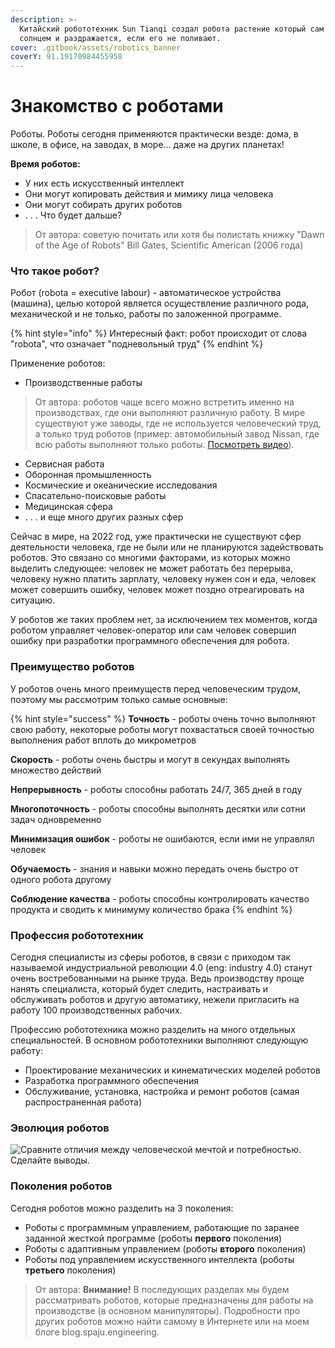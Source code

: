 ```yaml
---
description: >-
  Китайский робототехник Sun Tianqi создал робота растение который сам ходит за
  солнцем и раздражается, если его не поливают.
cover: .gitbook/assets/robotics_banner
coverY: 91.19170984455958
---
```


# Знакомство с роботами

Роботы. Роботы сегодня применяются практически везде: дома, в школе, в офисе, на заводах, в море... даже на других планетах!&#x20;

**Время роботов:**&#x20;

* У них есть искусственный интеллект
* Они могут копировать действия и мимику лица человека
* Они могут собирать других роботов
* . . . Что будет дальше?&#x20;

> От автора: советую почитать или хотя бы полистать книжку "Dawn of the Age of Robots" Bill Gates, Scientific American (2006 года)

### Что такое робот? <a href="#what-is-robot" id="what-is-robot"></a>

Робот (robota = executive labour) - автоматическое устройства (машина), целью которой является осуществление различного рода, механической и не только, работы по заложенной программе.&#x20;

{% hint style="info" %}
Интересный факт: робот происходит от слова "robota", что означает "подневольный труд"
{% endhint %}

Применение роботов:

* Производственные работы

> От автора: роботов чаще всего можно встретить именно на производствах, где они выполняют различную работу. В мире существуют уже заводы, где не используется человеческий труд, а только труд роботов (пример: автомобильный завод Nissan, где всю работы выполняют только роботы. [Посмотреть видео](https://www.youtube.com/watch?v=ooFrWpxztOk)).

* Сервисная работа
* Оборонная промышленность
* Космические и океанические исследования
* Спасательно-поисковые работы
* Медицинская сфера
* . . . и еще много других разных сфер

Сейчас в мире, на 2022 год, уже практически не существуют сфер деятельности человека, где не были или не планируются задействовать роботов. Это связано со многими факторами, из которых можно выделить следующее: человек не может работать без перерыва, человеку нужно платить зарплату, человеку нужен сон и еда, человек может совершить ошибку, человек может поздно отреагировать на ситуацию.

У роботов же таких проблем нет, за исключением тех моментов, когда роботом управляет человек-оператор или сам человек совершил ошибку при разработки программного обеспечения для робота.

### Преимущество роботов <a href="#robots-advantage" id="robots-advantage"></a>

У роботов очень много преимуществ перед человеческим трудом, поэтому мы рассмотрим только самые основные:

{% hint style="success" %}
**Точность** - роботы очень точно выполняют свою работу, некоторые роботы могут похвастаться своей точностью выполнения работ вплоть до микрометров

**Скорость** - роботы очень быстры и могут в секундах выполнять множество действий

**Непрерывность** - роботы способны работать 24/7, 365 дней в году

**Многопоточность** - роботы способны выполнять десятки или сотни задач одновременно

**Минимизация ошибок** - роботы не ошибаются, если ими не управлял человек

**Обучаемость** - знания и навыки можно передать очень быстро от одного робота другому

**Соблюдение качества** - роботы способны контролировать качество продукта и сводить к минимуму количество брака
{% endhint %}

### Профессия робототехник <a href="#robotician" id="robotician"></a>

Сегодня специалисты из сферы роботов, в связи с приходом так называемой индустриальной революции 4.0 (eng: industry 4.0) станут очень востребованными на рынке труда. Ведь производству проще нанять специалиста, который будет следить, настраивать и обслуживать роботов и другую автоматику, нежели пригласить на работу 100 производственных рабочих.&#x20;

Профессию робототехника можно разделить на много отдельных специальностей. В основном робототехники выполняют следующую работу:

* Проектирование механических и кинематических моделей роботов
* Разработка программного обеспечения
* Обслуживание, установка, настройка и ремонт роботов (самая распространенная работа)

### Эволюция роботов <a href="#evolution-of-robotics" id="evolution-of-robotics"></a>

![Сравните отличия между человеческой мечтой и потребностью. Сделайте выводы.](.gitbook/assets/robotics\_evolution)

### Поколения роботов <a href="#robots-generation" id="robots-generation"></a>

Сегодня роботов можно разделить на 3 поколения:

* Роботы с программным управлением, работающие по заранее заданной жесткой программе (роботы **первого** поколения)
* Роботы с адаптивным управлением (роботы **второго** поколения)
* Роботы под управлением искусственного интеллекта (роботы **третьего** поколения)

> От автора: **Внимание!** В последующих разделах мы будем рассматривать роботов, которые предназначены для работы на производстве (в основном манипуляторы). Подробности про других роботов можно найти самому в Интернете или на моем блоге blog.spaju.engineering.&#x20;
